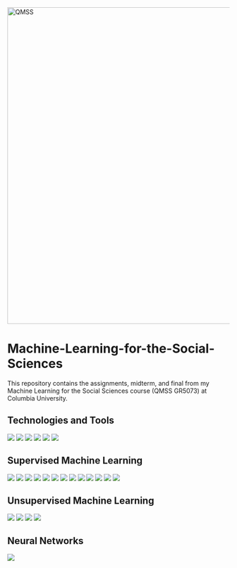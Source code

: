 
<img width="717" alt="QMSS" src="https://github.com/Sam-Gartenstein/Machine-Learning-for-the-Social-Sciences/assets/152323867/b0a4b7f9-c444-4136-a9b8-7eb55ed3527c">

# Machine-Learning-for-the-Social-Sciences
This repository contains the assignments, midterm, and final from my Machine Learning for the Social Sciences course (QMSS GR5073) at Columbia University. 

## Technologies and Tools
![](https://img.shields.io/badge/Python-informational?style=flat&logo=python&logoColor=white&color=003865) ![](https://img.shields.io/badge/NumPy-informational?style=flat&logo=numpy&logoColor=white&color=003865) ![](https://img.shields.io/badge/pandas-informational?style=flat&logo=pandas&logoColor=white&color=003865) ![](https://img.shields.io/badge/scikitlearn-informational?style=flat&logo=scikitlearn&logoColor=white&color=003865) ![](https://img.shields.io/badge/Keras-informational?style=flat&logo=keras&logoColor=white&color=003865) ![](https://img.shields.io/badge/Jupyter-informational?style=flat&logo=jupyter&logoColor=white&color=003865) 

## Supervised Machine Learning

![](https://img.shields.io/badge/KNN-informational?style=flat&color=9BCBEB) ![](https://img.shields.io/badge/Model_Selection-informational?style=flat&color=9BCBEB) ![](https://img.shields.io/badge/Linear_Regression-informational?style=flat&color=9BCBEB) ![](https://img.shields.io/badge/Lasso_Regression-informational?style=flat&color=9BCBEB) ![](https://img.shields.io/badge/Ridge_Regression-informational?style=flat&color=9BCBEB) ![](https://img.shields.io/badge/Logistic_Regression-informational?style=flat&color=9BCBEB) ![](https://img.shields.io/badge/Linear_Regression-informational?style=flat&color=9BCBEB) ![](https://img.shields.io/badge/Model_Evaluation-informational?style=flat&color=9BCBEB) ![](https://img.shields.io/badge/SVM-informational?style=flat&color=9BCBEB) ![](https://img.shields.io/badge/Decision_Trees-informational?style=flat&color=9BCBEB) ![](https://img.shields.io/badge/Random_Forests-informational?style=flat&color=9BCBEB) ![](https://img.shields.io/badge/Gradient_Boosting-informational?style=flat&color=9BCBEB) ![](https://img.shields.io/badge/Ensemble_Models-informational?style=flat&color=9BCBEB)

## Unsupervised Machine Learning

![](https://img.shields.io/badge/Principal_Component_Analysis-informational?style=flat&color=003865) ![](https://img.shields.io/badge/Kmeans_Clustering-informational?style=flat&color=003865) ![](https://img.shields.io/badge/Hierarchial_Clustering-informational?style=flat&color=003865) ![](https://img.shields.io/badge/Text_As_Data-informational?style=flat&color=003865) 

## Neural Networks

![](https://img.shields.io/badge/Convolution_Neural_Networks-informational?style=flat&color=9BCBEB)




 
